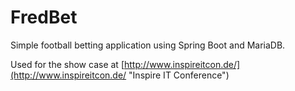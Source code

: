 # FredBet #

Simple football betting application using Spring Boot and MariaDB. 

Used for the show case at [http://www.inspireitcon.de/](http://www.inspireitcon.de/ "Inspire IT Conference")
